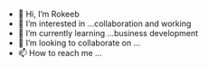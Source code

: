 - 👋 Hi, I’m Rokeeb
- 👀 I’m interested in ...collaboration and working 
- 🌱 I’m currently learning ...business development
- 💞️ I’m looking to collaborate on ...
- 📫 How to reach me ...

<!---
centric is a ✨ special ✨ repository because its `README.md` (this file) appears on your GitHub profile.
You can click the Preview link to take a look at your changes.
--->
